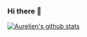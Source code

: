 ### Hi there 👋

[![Aurelien's github stats](https://github-readme-stats.vercel.app/api?username=aurelien31&custom_title=Aurelien\'s%20GitHub%20Stats&hide=stars,issues&count_private=true&show_icons=true&theme=radical)](https://github.com/anuraghazra/github-readme-stats)

<!--
**aurelien31/aurelien31** is a ✨ _special_ ✨ repository because its `README.md` (this file) appears on your GitHub profile.

Here are some ideas to get you started:

- 🔭 I’m currently working on ...
- 🌱 I’m currently learning ...
- 👯 I’m looking to collaborate on ...
- 🤔 I’m looking for help with ...
- 💬 Ask me about ...
- 📫 How to reach me: ...
- 😄 Pronouns: ...
- ⚡ Fun fact: ...
-->
